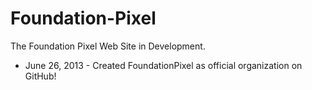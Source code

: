 Foundation-Pixel
================

The Foundation Pixel Web Site in Development.

- June 26, 2013 - Created FoundationPixel as official organization on GitHub!
